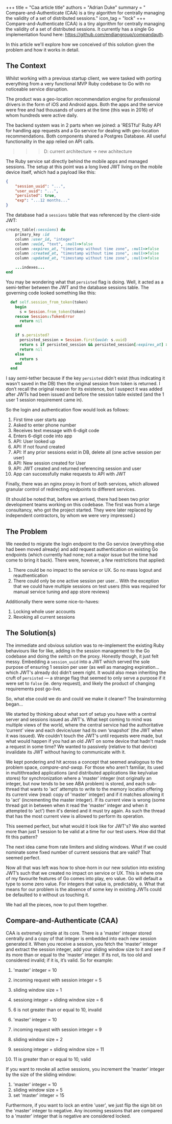 +++
title = "Caa article title"
authors = "Adrian Duke"
summary = " Compare-and-Authenticate (CAA) is a tiny algorithm for centrally managing the validity of a set of distributed sessions."
icon_tag = "lock"
+++
Compare-and-Authenticate (CAA) is a tiny algorithm for centrally managing the validity of a set of distributed sessions. It currently has a single Go implementation found here: https://github.com/endiangroup/compandauth.

In this article we'll explore how we conceived of this solution given the problem and how it works in detail.

## The Context

Whilst working with a previous startup client, we were tasked with porting everything from a very functional MVP Ruby codebase to Go with no noticeable service disruption.

The product was a geo-location recommendation engine for professional drivers in the form of  iOS and Android apps. Both the apps and the service were free and had thousands of users at the time (this was in 2016) of whom hundreds were active daily.

The backend system was in 2 parts when we joined:  a 'RESTful' Ruby API  for handling app requests and a Go service for dealing with geo-location recommendations. Both components  shared a Postgres Database. All useful functionality in the app relied on API calls.

>>> D: current architecture -> new achitecture

The Ruby service sat directly behind the mobile apps and managed sessions. The setup at this point was a long lived JWT living on the mobile device itself,  which had a payload like this:

```json
{
	"session_uuid": "...",
	"user_uuid": "...",
	"persisted": true,
	"exp": "...12 months..."
}
```

The database had a `sessions` table that was  referenced by the client-side JWT:

```ruby
create_table(:sessions) do
	primary_key :id
	column :user_id, "integer"
	column :uuid, "text", :null=>false
	column :expires_at, "timestamp without time zone", :null=>false
	column :created_at, "timestamp without time zone", :null=>false
	column :updated_at, "timestamp without time zone", :null=>false

	...indexes...
end
```

You may be wondering what that `persisted` flag is doing. Well, it acted as a semi-tether between the JWT and the database sessions table. The governing code looked  something like this:

```ruby
  def self.session_from_token(token)
    begin
      s = Session.from_token(token)
    rescue Session::TokenError
      return nil
    end

    if s.persisted?
      persisted_session = Session.first(uuid: s.uuid)
      return s if persisted_session && persisted_session[:expires_at] >= Time.now.utc
      return nil
    else
      return s
    end
  end
```

I say *semi*-tether because if the key `persisted` didn't exist (thus indicating it wasn't saved in the DB) then the original session from token is returned. I don’t recall the original reason for its existence, but I suspect it was added after JWTs had been issued and before the session table existed (and the 1 user 1 session requirement came in).

So the login and authentication flow would look as follows:

1. First time user starts app
2. Asked to enter phone number
3. Receives text message with 6-digit code
4. Enters 6-digit code into app
5. API: User looked up
6. API: If not found created
7. API: If any prior sessions exist in DB, delete all (one active session per user)
8. API: New session created for User
9. API: JWT created and returned referencing session and user
10. App can successfully make requests to API with JWT

Finally, there was an nginx proxy in front of both services, which allowed granular control of redirecting endpoints to different services.

(It should be noted that, before we arrived, there had been two prior development teams working on this codebase. The first was from a large consultancy, who got the project started. They were later replaced by independent contractors, by whom we were very impressed.)

## The Problem

We needed to migrate the login endpoint to the Go service (everything else had been moved already) and add request authentication on existing Go endpoints (which currently had none; not a major issue but the time had come to bring it back). There were, however, a few restrictions that applied:

1. There could be no impact to the service or UX. So no mass logout and reauthentication
2. There could only be one active session per user… With the exception that we could have multiple sessions on test users (this was required for manual service tuning and app store reviews)

Additionally there were some nice-to-haves:

1. Locking whole user accounts
2. Revoking all current sessions

## The Solution(s)

The immediate and obvious solution was to re-implement the existing Ruby behaviours like for like, adding in the session management to the Go codebase and doing the switch on the proxy. Honestly though, it just felt messy. Embedding a `session_uuid` into a JWT which served the sole purpose of ensuring 1 session per user (as well as managing expiration... which JWT's already do) didn’t seem right. It would also mean  inheriting the cruft of `persisted` &mdash; a strange flag that seemed to only serve a purpose if it were set to `false` (ie. deny request), and likely the product of changing requirements post go-live.

So, what else could we do and could we make it cleaner? The brainstorming began...

We started by thinking about what sort of setup you have with a central server and sessions issued as JWT's. What kept coming to mind was multiple views of the world, where the central service had the authoritative ‘current’ view and each device/user had its own ‘snapshot’ (the JWT when it was issued). We couldn't touch the JWT's until requests were made, but what would happen if you had an old JWT on some device that hadn't made a request in some time? We wanted to passively (relative to that device) invalidate its JWT without having to communicate with it.

We kept pondering and hit across a concept that seemed analogous to the problem space, *compare-and-swap*. For those who aren't familiar, its used in multithreaded applications (and distributed applications like key/value stores) for synchronization where a 'master' integer (not originally an integer, but now tends to be see ABA problem) is stored, and each sub-thread that wants to 'act' attempts to write to the memory location offering its current view (read: copy of 'master' integer) and if it matches allowing it to 'act' (incrementing the master integer). If its current view is wrong (some thread got in between when it read the 'master' integer and when it attempted to 'act') then it's denied and it must try again. As such the thread that has the most current view is allowed to perform its operation.

This seemed perfect, but what would it look like for JWT's? We also wanted more than just 1 session to be valid at a time for our test users. How did that fit this pattern?

The next idea came from rate limiters and sliding windows. What if we could nominate some fixed number of current sessions that are valid? That seemed perfect.

Now all that was left was how to shoe-horn in our new solution into existing JWT’s such that we created no impact on service or UX. This is where one of my favourite features of Go comes into play, ero value.  Go will default a type to some zero value. For integers that value is, predictably, `0`. What that means for our problem is the absence of some key in existing JWTs could be defaulted to `0` without us touching it.

We had all the pieces, now to put them together.

## Compare-and-Authenticate (CAA)

CAA is extremely simple at its core. There is a 'master' integer stored centrally and a copy of that integer is embedded into each new session generated it. When you receive a session, you fetch the 'master' integer and extract the session integer, add your sliding window size to it and see if its more than or equal to the 'master' integer. If its not, its too old and considered invalid; if it is, it’s valid. So for example:

1. 'master' integer = 10
2. incoming request with session integer = 5
3. sliding window size = 1
4. sessiong integer + sliding window size = 6
5. 6 is not greater than or equal to 10, invalid

1. 'master' integer = 10
2. incoming request with session integer = 9
3. sliding window size = 2
4. sessiong integer + sliding window size = 11
5. 11 is greater than or equal to 10, valid

If you want to revoke all active sessions, you increment the 'master' integer by the size of the sliding window:

1. 'master' integer = 10
2. sliding window size = 5
3. set 'master' integer = 15

Furthermore, if you want to lock an entire 'user', we just flip the sign bit on the 'master' integer to negative. Any incoming sessions that are compared to a 'master' integer that is negative are considered locked.


